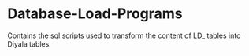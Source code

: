 # Database-Load-Programs
Contains the sql scripts used to transform the content of LD_ tables into Diyala tables.
